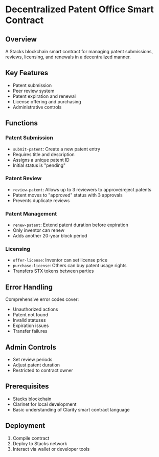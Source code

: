 # Decentralized Patent Office Smart Contract

## Overview
A Stacks blockchain smart contract for managing patent submissions, reviews, licensing, and renewals in a decentralized manner.

## Key Features
- Patent submission
- Peer review system
- Patent expiration and renewal
- License offering and purchasing
- Administrative controls

## Functions

### Patent Submission
- `submit-patent`: Create a new patent entry
- Requires title and description
- Assigns a unique patent ID
- Initial status is "pending"

### Patent Review
- `review-patent`: Allows up to 3 reviewers to approve/reject patents
- Patent moves to "approved" status with 3 approvals
- Prevents duplicate reviews

### Patent Management
- `renew-patent`: Extend patent duration before expiration
- Only inventor can renew
- Adds another 20-year block period

### Licensing
- `offer-license`: Inventor can set license price
- `purchase-license`: Others can buy patent usage rights
- Transfers STX tokens between parties

## Error Handling
Comprehensive error codes cover:
- Unauthorized actions
- Patent not found
- Invalid statuses
- Expiration issues
- Transfer failures

## Admin Controls
- Set review periods
- Adjust patent duration
- Restricted to contract owner

## Prerequisites
- Stacks blockchain
- Clarinet for local development
- Basic understanding of Clarity smart contract language

## Deployment
1. Compile contract
2. Deploy to Stacks network
3. Interact via wallet or developer tools
